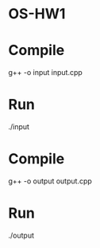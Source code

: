 # OS-HW1
# Compile
g++ -o input input.cpp
# Run
./input
# Compile
g++ -o output output.cpp
# Run
./output
